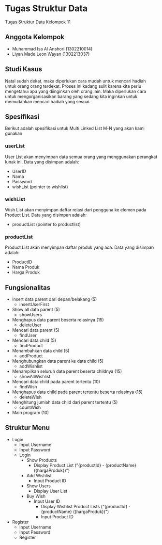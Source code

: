 # Tugas Struktur Data
Tugas Struktur Data Kelompok 11

## Anggota Kelompok
- Muhammad Isa Al Anshori (1302210014)
- Liyan Made Leon Wayan (1302213037)

## Studi Kasus
Natal sudah dekat, maka diperlukan cara mudah untuk mencari hadiah untuk orang orang terdekat. Proses ini kadang sulit karena kita perlu mengetahui apa yang diinginkan oleh orang lain. Maka diperlukan cara untuk mengorganisasikan barang yang sedang kita inginkan untuk memudahkan mencari hadiah yang sesuai.

## Spesifikasi
Berikut adalah spesifikasi untuk Multi Linked List M-N yang akan kami gunakan

### userList
User List akan menyimpan data semua orang yang menggunakan perangkat lunak ini. Data yang disimpan adalah:
- UserID
- Nama
- Password
- wishList (pointer to wishlist)

### wishList
Wish List akan menyimpan daftar relasi dari pengguna ke elemen pada Product List. Data yang disimpan adalah:
- productList (pointer to productlist)

### productList
Product List akan menyimpan daftar produk yang ada. Data yang disimpan adalah:
- ProductID
- Nama Produk
- Harga Produk  

## Fungsionalitas
- Insert data parent dari depan/belakang (5)
  - insertUserFirst
- Show all data parent (5)
  - showUsers
- Menghapus data parent beserta relasinya (15)
  - deleteUser
- Mencari data parent (5)
  - findUser
- Mencari data child (5)
  - findProduct
- Menambahkan data child (5)
  - addProduct
- Menghubungkan data parent ke data child (5)
  - addWishlist
- Menampilkan seluruh data parent beserta childnya (15)
  - showAllWishlist
- Mencari data child pada parent tertentu (10)
  - findWish
- Menghapus data child pada parent tertentu beserta relasinya (15)
  - deleteWish
- Menghitung jumlah data child dari parent tertentu (5)
  - countWish
- Main program (10)

## Struktur Menu
- Login
  - Input Username
  - Input Password
  - Login
    - Show Products
      - Display Product List ("{productId} - {productName} ({hargaProduk})")
    - Add Wishlist
      - Input Product ID
    - Show Users
      - Display User List
    - Buy Wish
      - Input User ID
        - Display Wishlist Product Lists ("{productId} - {productName} ({hargaProduk})")
        - Input Product ID
- Register
  - Input Username
  - Input Password
  - Register